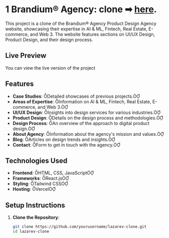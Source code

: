 # 1 Brandium® Agency: clone  ➡ [here](https://brandium-clone-by-ankit.vercel.app/).

This project is a clone of the Brandium® Agency  Product Design Agency website, showcasing their expertise in AI & ML, Fintech, Real Estate, E-commerce, and Web 3. The website features sections on UI/UX Design, Product Design, and their design process.

## Live Preview

You can view the live version of the project

## Features

- **Case Studies**: Detailed showcases of previous projects.
- **Areas of Expertise**: Information on AI & ML, Fintech, Real Estate, E-commerce, and Web 3.
- **UI/UX Design**: Insights into design services for various industries.
- **Product Design**: Details on the design process and methodologies.
- **Design Process**: An overview of the approach to digital product design.
- **About Agency**: Information about the agency's mission and values.
- **Blog**: Articles on design trends and insights.
- **Contact**: Form to get in touch with the agency.

## Technologies Used

- **Frontend**: HTML, CSS, JavaScript
- **Frameworks**: React.js
- **Styling**: Tailwind CSS
- **Hosting**: Vercel

## Setup Instructions

1. **Clone the Repository**:

   ```bash
   git clone https://github.com/yourusername/lazarev-clone.git
   cd lazarev-clone
